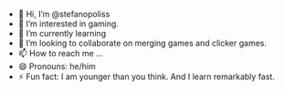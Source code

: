 - 👋 Hi, I’m @stefanopoliss
- 👀 I’m interested in gaming.
- 🌱 I’m currently learning 
- 💞️ I’m looking to collaborate on merging games and clicker games.
- 📫 How to reach me ...
- 😄 Pronouns: he/him
- ⚡ Fun fact: I am younger than you think. And I learn remarkably fast.

<!---
stefanopoliss/stefanopoliss is a ✨ special ✨ repository because its `README.md` (this file) appears on your GitHub profile.
You can click the Preview link to take a look at your changes.
--->

